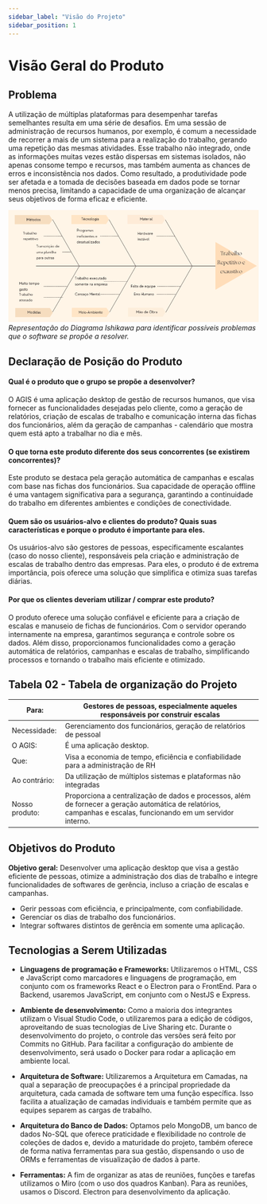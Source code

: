 ```yaml
---
sidebar_label: "Visão do Projeto"
sidebar_position: 1
---
```


# Visão Geral do Produto

## Problema
A utilização de múltiplas plataformas para desempenhar tarefas semelhantes resulta em uma série de desafios. Em uma sessão de administração de recursos humanos, por exemplo, é comum a necessidade de recorrer a mais de um sistema para a realização do trabalho, gerando uma repetição das mesmas atividades. Esse trabalho não integrado, onde as informações muitas vezes estão dispersas em sistemas isolados, não apenas consome tempo e recursos, mas também aumenta as chances de erros e inconsistência nos dados. Como resultado, a produtividade pode ser afetada e a tomada de decisões baseada em dados pode se tornar menos precisa, limitando a capacidade de uma organização de alcançar seus objetivos de forma eficaz e eficiente.


![Diagrama de Ishikawa do projeto.](../../static/img/Ishikawa.png)
*Representação do Diagrama Ishikawa para identificar possíveis problemas que o software se propõe a resolver.*

## Declaração de Posição do Produto

#### Qual é o produto que o grupo se propõe a desenvolver?
O AGIS é uma aplicação desktop de gestão de recursos humanos, que visa fornecer as funcionalidades desejadas pelo cliente, como a geração de relatórios, criação de escalas de trabalho e comunicação interna das fichas dos funcionários, além da geração de campanhas - calendário que mostra quem está apto a trabalhar no dia e mês.

#### O que torna este produto diferente dos seus concorrentes (se existirem concorrentes)?
Este produto se destaca pela geração automática de campanhas e escalas com base nas fichas dos funcionários. Sua capacidade de operação offline é uma vantagem significativa para a segurança, garantindo a continuidade do trabalho em diferentes ambientes e condições de conectividade.

#### Quem são os usuários-alvo e clientes do produto? Quais suas características e porque o produto é importante para eles.
Os usuários-alvo são gestores de pessoas, especificamente escalantes (caso do nosso cliente), responsáveis pela criação e administração de escalas de trabalho dentro das empresas. Para eles, o produto é de extrema importância, pois oferece uma solução que simplifica e otimiza suas tarefas diárias.

#### Por que os clientes deveriam utilizar / comprar este produto?
O produto oferece uma solução confiável e eficiente para a criação de escalas e manuseio de fichas de funcionários. Com o servidor operando internamente na empresa, garantimos segurança e controle sobre os dados. Além disso, proporcionamos funcionalidades como a geração automática de relatórios, campanhas e escalas de trabalho, simplificando processos e tornando o trabalho mais eficiente e otimizado.

## Tabela 02 - Tabela de organização do Projeto

| Para:                   | Gestores de pessoas, especialmente aqueles responsáveis por construir escalas |
|-------------------------|-------------------------------------------------------------------------------|
| Necessidade:            | Gerenciamento dos funcionários, geração de relatórios de pessoal              |
| O AGIS:                 | É uma aplicação desktop.                                                      |
| Que:                    | Visa a economia de tempo, eficiência e confiabilidade para a administração de RH |
| Ao contrário:           | Da utilização de múltiplos sistemas e plataformas não integradas              |
| Nosso produto:          | Proporciona a centralização de dados e processos, além de fornecer a geração automática de relatórios, campanhas e escalas, funcionando em um servidor interno. |

## Objetivos do Produto

**Objetivo geral:** Desenvolver uma aplicação desktop que visa a gestão eficiente de pessoas, otimize a administração dos dias de trabalho e integre funcionalidades de softwares de gerência, incluso a criação de escalas e campanhas.
- Gerir pessoas com eficiência, e principalmente, com confiabilidade.
- Gerenciar os dias de trabalho dos funcionários.
- Integrar softwares distintos de gerência em somente uma aplicação.

## Tecnologias a Serem Utilizadas

- **Linguagens de programação e Frameworks:** Utilizaremos o HTML, CSS e JavaScript como marcadores e linguagens de programação, em conjunto com os frameworks React e o Electron para o FrontEnd. Para o Backend, usaremos JavaScript, em conjunto com o NestJS e Express.

- **Ambiente de desenvolvimento:** Como a maioria dos integrantes utilizam o Visual Studio Code, o utilizaremos para a edição de códigos, aproveitando de suas tecnologias de Live Sharing etc. Durante o desenvolvimento do projeto, o controle das versões será feito por Commits no GitHub. Para facilitar a configuração do ambiente de desenvolvimento, será usado o Docker para rodar a aplicação em ambiente local.

- **Arquitetura de Software:** Utilizaremos a Arquitetura em Camadas, na qual a separação de preocupações é a principal propriedade da arquitetura, cada camada de software tem uma função específica. Isso facilita a atualização de camadas individuais e também permite que as equipes separem as cargas de trabalho.

- **Arquitetura do Banco de Dados:** Optamos pelo MongoDB, um banco de dados No-SQL que oferece praticidade e flexibilidade no controle de coleções de dados e, devido a maturidade do projeto, também oferece de forma nativa ferramentas para sua gestão, dispensando o uso de ORMs e ferramentas de visualização de dados à parte.

- **Ferramentas:** A fim de organizar as atas de reuniões, funções e tarefas utilizamos o Miro (com o uso dos quadros Kanban). Para as reuniões, usamos o Discord. Electron para desenvolvimento da aplicação.

